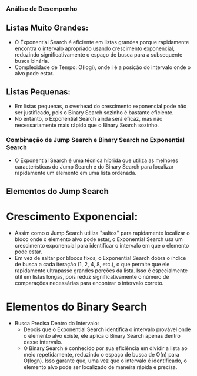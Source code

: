 ### Análise de Desempenho

## Listas Muito Grandes:
- O Exponential Search é eficiente em listas grandes porque rapidamente encontra o intervalo apropriado usando crescimento exponencial, reduzindo significativamente o espaço de busca para a subsequente busca binária.
- Complexidade de Tempo: O(logi), onde i é a posição do intervalo onde o alvo pode estar.

## Listas Pequenas:
- Em listas pequenas, o overhead do crescimento exponencial pode não ser justificado, pois o Binary Search sozinho é bastante eficiente.
- No entanto, o Exponential Search ainda será eficaz, mas não necessariamente mais rápido que o Binary Search sozinho.

### Combinação de Jump Search e Binary Search no Exponential Search
- O Exponential Search é uma técnica híbrida que utiliza as melhores características do Jump Search e do Binary Search para localizar rapidamente um elemento em uma lista ordenada.

## Elementos do Jump Search

# Crescimento Exponencial:
- Assim como o Jump Search utiliza "saltos" para rapidamente localizar o bloco onde o elemento alvo pode estar, o Exponential Search usa um crescimento exponencial para identificar o intervalo em que o elemento pode estar.
- Em vez de saltar por blocos fixos, o Exponential Search dobra o índice de busca a cada iteração (1, 2, 4, 8, etc.), o que permite que ele rapidamente ultrapasse grandes porções da lista. Isso é especialmente útil em listas longas, pois reduz significativamente o número de comparações necessárias para encontrar o intervalo correto.

# Elementos do Binary Search

- Busca Precisa Dentro do Intervalo:
    - Depois que o Exponential Search identifica o intervalo provável onde o elemento alvo existe, ele aplica o Binary Search apenas dentro desse intervalo.
    - O Binary Search é conhecido por sua eficiência em dividir a lista ao meio repetidamente, reduzindo o espaço de busca de O(n) para O(logn). Isso garante que, uma vez que o intervalo é identificado, o elemento alvo pode ser localizado de maneira rápida e precisa.